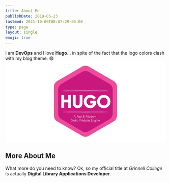 ```yaml
---
title: About Me
publishDate: 2019-05-23
lastmod: 2021-10-06T08:07:29-05:00
type: page
layout: single
emoji: true
---
```


I am **DevOps** and I love **Hugo**... in spite of the fact that the logo colors clash with my blog theme. :smile: ![hugo logo](/img/hugo-logo.png)

## More About Me

What more do you need to know?  Ok, so my official title at _Grinnell College_ is actually **Digital Library Applications Developer**.
